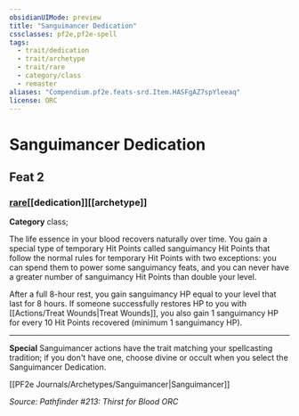 ```yaml
---
obsidianUIMode: preview
title: "Sanguimancer Dedication"
cssclasses: pf2e,pf2e-spell
tags:
  - trait/dedication
  - trait/archetype
  - trait/rare
  - category/class
  - remaster
aliases: "Compendium.pf2e.feats-srd.Item.HASFgAZ7spYleeaq"
license: ORC
---
```

# Sanguimancer Dedication
## Feat 2
### [rare](rare "Rare Rarity Trait")[[dedication]][[archetype]]

**Category** class; 




The life essence in your blood recovers naturally over time. You gain a special type of temporary Hit Points called sanguimancy Hit Points that follow the normal rules for temporary Hit Points with two exceptions: you can spend them to power some sanguimancy feats, and you can never have a greater number of sanguimancy Hit Points than double your level.

After a full 8-hour rest, you gain sanguimancy HP equal to your level that last for 8 hours. If someone successfully restores HP to you with [[Actions/Treat Wounds|Treat Wounds]], you also gain 1 sanguimancy HP for every 10 Hit Points recovered (minimum 1 sanguimancy HP).

* * *

**Special** Sanguimancer actions have the trait matching your spellcasting tradition; if you don't have one, choose divine or occult when you select the Sanguimancer Dedication.

[[PF2e Journals/Archetypes/Sanguimancer|Sanguimancer]]

*Source: Pathfinder #213: Thirst for Blood*
*ORC*